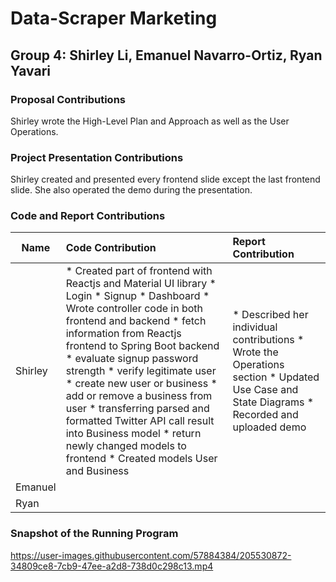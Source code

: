 # Data-Scraper Marketing
## Group 4: Shirley Li, Emanuel Navarro-Ortiz, Ryan Yavari ##

### Proposal Contributions ###
Shirley wrote the High-Level Plan and Approach as well as the User Operations.

### Project Presentation Contributions ###
Shirley created and presented every frontend slide except the last frontend slide. She also operated the demo during the presentation.

### Code and Report Contributions ###
| Name | Code Contribution | Report Contribution |
| ------------- |:-------------| :-----|
| Shirley     | * Created part of frontend with Reactjs and Material UI library * Login * Signup * Dashboard * Wrote controller code in both frontend and backend * fetch information from Reactjs frontend to Spring Boot backend * evaluate signup password strength * verify legitimate user * create new user or business * add or remove a business from user * transferring parsed and formatted Twitter API call result into Business model * return newly changed models to frontend * Created models User and Business | * Described her individual contributions * Wrote the Operations section * Updated Use Case and State Diagrams * Recorded and uploaded demo |
| Emanuel      |       |    |
| Ryan |       |     |


### Snapshot of the Running Program ###
https://user-images.githubusercontent.com/57884384/205530872-34809ce8-7cb9-47ee-a2d8-738d0c298c13.mp4

